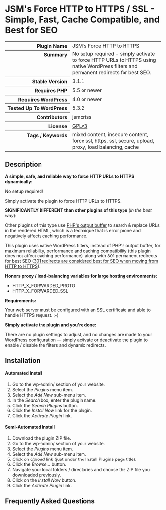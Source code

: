 <h1>JSM&#039;s Force HTTP to HTTPS / SSL - Simple, Fast, Cache Compatible, and Best for SEO</h1>

<table>
<tr><th align="right" valign="top" nowrap>Plugin Name</th><td>JSM&#039;s Force HTTP to HTTPS</td></tr>
<tr><th align="right" valign="top" nowrap>Summary</th><td>No setup required - simply activate to force HTTP URLs to HTTPS using native WordPress filters and permanent redirects for best SEO.</td></tr>
<tr><th align="right" valign="top" nowrap>Stable Version</th><td>3.1.1</td></tr>
<tr><th align="right" valign="top" nowrap>Requires PHP</th><td>5.5 or newer</td></tr>
<tr><th align="right" valign="top" nowrap>Requires WordPress</th><td>4.0 or newer</td></tr>
<tr><th align="right" valign="top" nowrap>Tested Up To WordPress</th><td>5.3.2</td></tr>
<tr><th align="right" valign="top" nowrap>Contributors</th><td>jsmoriss</td></tr>
<tr><th align="right" valign="top" nowrap>License</th><td><a href="https://www.gnu.org/licenses/gpl.txt">GPLv3</a></td></tr>
<tr><th align="right" valign="top" nowrap>Tags / Keywords</th><td>mixed content, insecure content, force ssl, https, ssl, secure, upload, proxy, load balancing, cache</td></tr>
</table>

<h2>Description</h2>

<p><strong>A simple, safe, and reliable way to force HTTP URLs to HTTPS dynamically:</strong></p>

<p>No setup required!</p>

<p>Simply activate the plugin to force HTTP URLs to HTTPS.</p>

<p><strong>SIGNIFICANTLY DIFFERENT than other plugins of this type</strong> (<em>in the best way</em>):</p>

<p>Other plugins of this type use <a href="https://secure.php.net/manual/en/function.ob-start.php">PHP's output buffer</a> to search &amp; replace URLs in the rendered HTML, which is a technique that is error prone and negatively affects caching performance.</p>

<p>This plugin uses native WordPress filters, instead of PHP's output buffer, for maximum reliability, performance and caching compatibility (this plugin does not affect caching performance), along with 301 permanent redirects for best SEO (<a href="https://en.wikipedia.org/wiki/HTTP_301">301 redirects are considered best for SEO when moving from HTTP to HTTPS</a>).</p>

<p><strong>Honors proxy / load-balancing variables for large hosting environments:</strong></p>

<ul>
<li>HTTP_X_FORWARDED_PROTO</li>
<li>HTTP_X_FORWARDED_SSL</li>
</ul>

<p><strong>Requirements:</strong></p>

<p>Your web server must be configured with an SSL certificate and able to handle HTTPS request. ;-)</p>

<p><strong>Simply activate the plugin and you're done:</strong></p>

<p>There are no plugin settings to adjust, and no changes are made to your WordPress configuration &mdash; simply activate or deactivate the plugin to enable / disable the filters and dynamic redirects.</p>


<h2>Installation</h2>

<h4>Automated Install</h4>

<ol>
<li>Go to the wp-admin/ section of your website.</li>
<li>Select the <em>Plugins</em> menu item.</li>
<li>Select the <em>Add New</em> sub-menu item.</li>
<li>In the <em>Search</em> box, enter the plugin name.</li>
<li>Click the <em>Search Plugins</em> button.</li>
<li>Click the <em>Install Now</em> link for the plugin.</li>
<li>Click the <em>Activate Plugin</em> link.</li>
</ol>

<h4>Semi-Automated Install</h4>

<ol>
<li>Download the plugin ZIP file.</li>
<li>Go to the wp-admin/ section of your website.</li>
<li>Select the <em>Plugins</em> menu item.</li>
<li>Select the <em>Add New</em> sub-menu item.</li>
<li>Click on <em>Upload</em> link (just under the Install Plugins page title).</li>
<li>Click the <em>Browse...</em> button.</li>
<li>Navigate your local folders / directories and choose the ZIP file you downloaded previously.</li>
<li>Click on the <em>Install Now</em> button.</li>
<li>Click the <em>Activate Plugin</em> link.</li>
</ol>


<h2>Frequently Asked Questions</h2>




